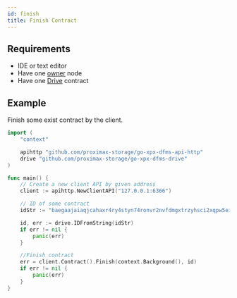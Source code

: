 ```yaml
---
id: finish
title: Finish Contract
---
```


## Requirements

- IDE or text editor
- Have one [owner](../../roles/owner.md) node
- Have one [Drive](../../built_in_features/drive/overview.md) contract

## Example

Finish some exist contract by the client.

```go
import (
    "context"

    apihttp "github.com/proximax-storage/go-xpx-dfms-api-http"
    drive "github.com/proximax-storage/go-xpx-dfms-drive"
)

func main() {
    // Create a new client API by given address
    client := apihttp.NewClientAPI("127.0.0.1:6366")

    // ID of some contract
    idStr := "baegaajaiaqjcahaxr4ry4styn74ronvr2nvfdmgxtrzyhsci2xqpw5eisrisrgn5"

    id, err := drive.IDFromString(idStr)
    if err != nil {
        panic(err)
    }

    //Finish contract
    err = client.Contract().Finish(context.Background(), id)
    if err != nil {
        panic(err)
    }
}
```
